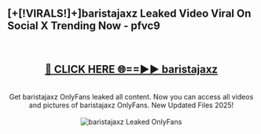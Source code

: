 <h2>[+[!VIRALS!]+]baristajaxz Leaked Video Viral On Social X Trending Now - pfvc9</h2>
<br>
<div align="center">
<h2><a href="https://libra.edu.pl?baristajaxz" rel="nofollow">🔴 CLICK HERE 🌐==►► baristajaxz</a></h2>
<br>
Get baristajaxz OnlyFans leaked all content. Now you can access all videos and pictures of baristajaxz OnlyFans. New Updated Files 2025!
<br>
<br>
<a href="https://libra.edu.pl?baristajaxz" rel="nofollow" data-target="animated-image.originalLink"><img src="https://i.ibb.co.com/WyWwxjT/player-gif2.gif" alt="baristajaxz Leaked OnlyFans" style="max-width: 100%; display: inline-block;" data-target="animated-image.originalImage"></a>
</div>
<br>
